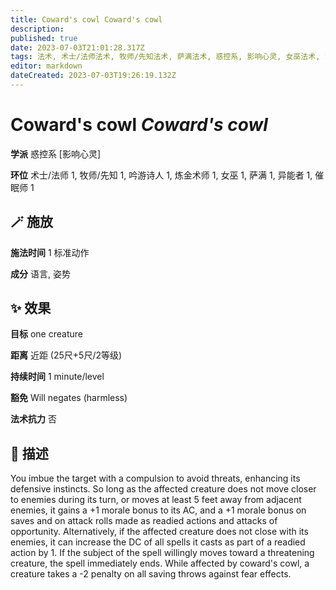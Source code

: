 ```yaml
---
title: Coward's cowl Coward's cowl
description: 
published: true
date: 2023-07-03T21:01:28.317Z
tags: 法术, 术士/法师法术, 牧师/先知法术, 萨满法术, 惑控系, 影响心灵, 女巫法术, 1环法术, 吟游诗人法术, 炼金术师法术, 异能者法术, 催眠师法术
editor: markdown
dateCreated: 2023-07-03T19:26:19.132Z
---
```


# **Coward's cowl** *Coward's cowl*

**学派** 惑控系 \[影响心灵\] 

**环位** 术士/法师 1, 牧师/先知 1, 吟游诗人 1, 炼金术师 1, 女巫 1, 萨满 1, 异能者 1, 催眠师 1

## 🪄 施放

**施法时间** 1 标准动作

**成分** 语言, 姿势

## ✨ 效果 

**目标** one creature 

**距离** 近距 (25尺+5尺/2等级)  

**持续时间** 1 minute/level 

**豁免** Will negates (harmless)

**法术抗力** 否

## 📖 描述

You imbue the target with a compulsion to avoid threats, enhancing its defensive instincts. So long as the affected creature  does not move closer to enemies during its turn, or moves at least 5 feet away from adjacent enemies, it gains a +1 morale bonus to its AC, and a +1 morale bonus on saves and on attack rolls made as readied actions and attacks of opportunity. Alternatively, if the affected creature does not close with its enemies, it can increase the DC of all spells it casts as part of a readied action by 1. If the subject of the spell willingly moves toward a threatening creature, the spell immediately ends.  While affected by coward's cowl, a creature takes a -2 penalty on all saving throws against fear effects.
    